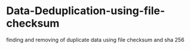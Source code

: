 # Data-Deduplication-using-file-checksum
finding and removing of duplicate data using file checksum and sha 256
